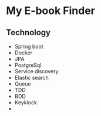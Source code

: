 # My E-book Finder

Technology
--------
* Spring boot
* Docker
* JPA
* PostgreSql
* Service discovery
* Elastic search
* Queue
* TDD
* BDD
* Keyklock
* 

